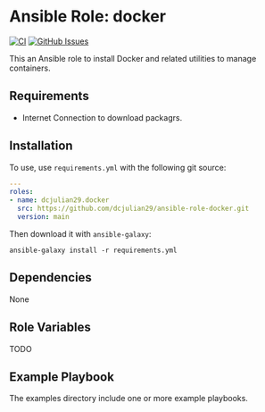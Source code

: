 # Ansible Role: docker

[![CI](https://github.com/dcjulian29/ansible-role-docker/actions/workflows/ci.yml/badge.svg)](https://github.com/dcjulian29/ansible-role-docker/actions/workflows/ci.yml) [![GitHub Issues](https://img.shields.io/github/issues-raw/dcjulian29/ansible-role-docker.svg)](https://github.com/dcjulian29/ansible-role-docker/issues)

This an Ansible role to install Docker and related utilities to manage containers.

## Requirements

- Internet Connection to download packagrs.

## Installation

To use, use `requirements.yml` with the following git source:

```yaml
---
roles:
- name: dcjulian29.docker
  src: https://github.com/dcjulian29/ansible-role-docker.git
  version: main
  ```

Then download it with `ansible-galaxy`:

```shell
ansible-galaxy install -r requirements.yml
```

## Dependencies

None

## Role Variables

TODO

## Example Playbook

The examples directory include one or more example playbooks.
